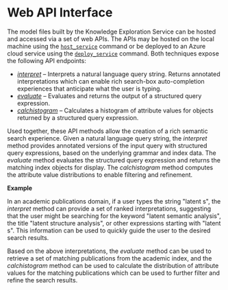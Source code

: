 <!--
NavPath: Knowledge Exploration Service/Web API Interface
LinkLabel: Web API Interface Overview
Url: kes/documentation/webapi
Weight: 31
-->

# Web API Interface
The model files built by the Knowledge Exploration Service can be hosted and accessed via a set of web APIs.  The APIs may be hosted on the local machine using the [`host_service`](CommandLine.md#host_service-command) command or be deployed to an Azure cloud service using the [`deploy_service`](CommandLine.md#deploy_service-command) command.  Both techniques expose the following API endpoints:
* [*interpret*](interpretMethod.md) – Interprets a natural language query string. Returns annotated interpretations which can enable rich search-box auto-completion experiences that anticipate what the user is typing.
* [*evaluate*](evaluateMethod.md) – Evaluates and returns the output of a structured query expression.
* [*calchistogram*](calchistogramMethod.md) – Calculates a histogram of attribute values for objects returned by a structured query expression.

Used together, these API methods allow the creation of a rich semantic search experience.  Given a natural language query string, the *interpret* method provides annotated versions of the input query with structured query expressions, based on the underlying grammar and index data.  The *evaluate* method evaluates the structured query expression and returns the matching index objects for display.  The *calchistogram* method computes the attribute value distributions to enable filtering and refinement.

**Example**

In an academic publications domain, if a user types the string "latent s", the *interpret* method can provide a set of ranked interpretations, suggesting that the user might be searching for the keyword "latent semantic analysis", the title "latent structure analysis", or other expressions starting with "latent s".  This information can be used to quickly guide the user to the desired search results.

Based on the above interpretations, the *evaluate* method can be used to retrieve a set of matching publications from the academic index, and the *calchistogram* method can be used to calculate the distribution of attribute values for the matching publications which can be used to further filter and refine the search results.
